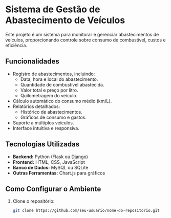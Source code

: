 # Sistema de Gestão de Abastecimento de Veículos

Este projeto é um sistema para monitorar e gerenciar abastecimentos de veículos, proporcionando controle sobre consumo de combustível, custos e eficiência.

## Funcionalidades

- Registro de abastecimentos, incluindo:
  - Data, hora e local do abastecimento.
  - Quantidade de combustível abastecida.
  - Valor total e preço por litro.
  - Quilometragem do veículo.
- Cálculo automático do consumo médio (km/L).
- Relatórios detalhados:
  - Histórico de abastecimentos.
  - Gráficos de consumo e gastos.
- Suporte a múltiplos veículos.
- Interface intuitiva e responsiva.

## Tecnologias Utilizadas

- **Backend:** Python (Flask ou Django)
- **Frontend:** HTML, CSS, JavaScript
- **Banco de Dados:** MySQL ou SQLite
- **Outras Ferramentas:** Chart.js para gráficos

## Como Configurar o Ambiente

1. Clone o repositório:
   ```bash
   git clone https://github.com/seu-usuario/nome-do-repositorio.git
